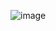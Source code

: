 ![image](https://user-images.githubusercontent.com/72419337/200079689-861b11a2-34c8-43a1-b23a-45207c37bb00.png)
